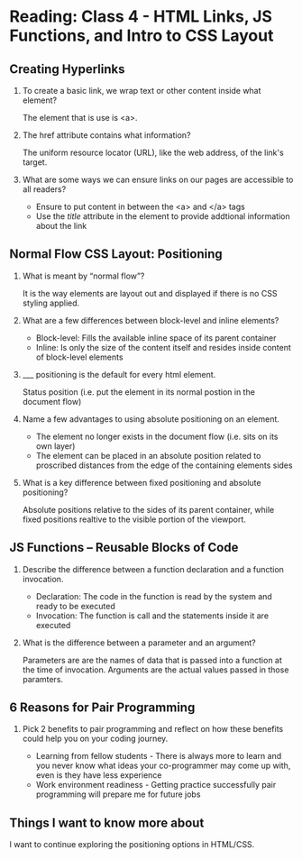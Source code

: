 # Reading: Class 4 - HTML Links, JS Functions, and Intro to CSS Layout

## Creating Hyperlinks

1. To create a basic link, we wrap text or other content inside what element?

   The element that is use is \<a>.

2. The href attribute contains what information?

   The uniform resource locator (URL), like the web address, of the link's target.

3. What are some ways we can ensure links on our pages are accessible to all readers?

   - Ensure to put content in between the \<a> and \</a> tags
   - Use the _title_ attribute in the element to provide addtional information about the link

## Normal Flow CSS Layout: Positioning

1. What is meant by “normal flow”?

   It is the way elements are layout out and displayed if there is no CSS styling applied.

2. What are a few differences between block-level and inline elements?

   - Block-level: Fills the available inline space of its parent container
   - Inline: Is only the size of the content itself and resides inside content of block-level elements

3. \_\_\_ positioning is the default for every html element.

   Status position (i.e. put the element in its normal postion in the document flow)

4. Name a few advantages to using absolute positioning on an element.

   - The element no longer exists in the document flow (i.e. sits on its own layer)
   - The element can be placed in an absolute position related to proscribed distances from the edge of the containing elements sides

5. What is a key difference between fixed positioning and absolute positioning?

   Absolute positions relative to the sides of its parent container, while fixed positions realtive to the visible portion of the viewport.

## JS Functions – Reusable Blocks of Code

1. Describe the difference between a function declaration and a function invocation.

   - Declaration: The code in the function is read by the system and ready to be executed
   - Invocation: The function is call and the statements inside it are executed

2. What is the difference between a parameter and an argument?

   Parameters are are the names of data that is passed into a function at the time of invocation. Arguments are the actual values passed in those paramters.

## 6 Reasons for Pair Programming

1. Pick 2 benefits to pair programming and reflect on how these benefits could help you on your coding journey.

   - Learning from fellow students - There is always more to learn and you never know what ideas your co-programmer may come up with, even is they have less experience
   - Work environment readiness - Getting practice successfully pair programming will prepare me for future jobs

## Things I want to know more about

I want to continue exploring the positioning options in HTML/CSS.
